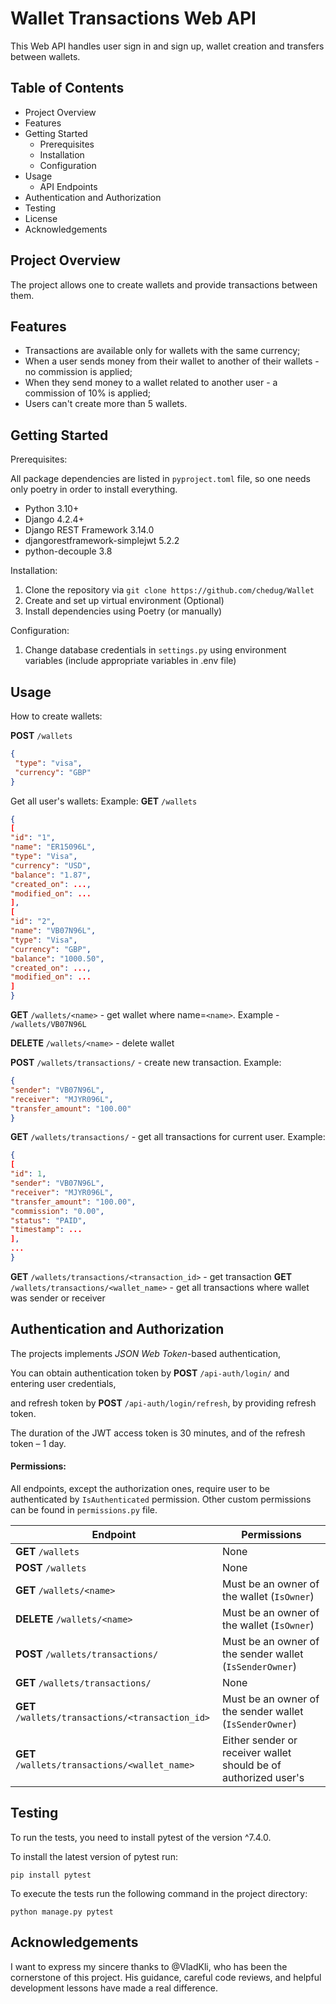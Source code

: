# Wallet Transactions Web API

This Web API handles user sign in and sign up, wallet creation and transfers between wallets.

## Table of Contents

- Project Overview
- Features
- Getting Started
    - Prerequisites
    - Installation
    - Configuration
- Usage
    - API Endpoints
- Authentication and Authorization
- Testing
- License
- Acknowledgements

## Project Overview

The project allows one to create wallets and provide transactions between them.

## Features
- Transactions are available only for wallets with the same currency;
- When a user sends money from their wallet to another of their wallets - no commission is applied;
- When they send money to a wallet related to another user - a commission of 10% is applied;
- Users can't create more than 5 wallets.

## Getting Started

Prerequisites:

All package dependencies are listed in `pyproject.toml` file, so one needs only poetry in order to install everything.

- Python 3.10+
- Django 4.2.4+
- Django REST Framework 3.14.0
- djangorestframework-simplejwt 5.2.2
- python-decouple 3.8

Installation:

1. Clone the repository via `git clone https://github.com/chedug/Wallet`
2. Create and set up virtual environment (Optional)
3. Install dependencies using Poetry (or manually)

Configuration:

1. Change database credentials in `settings.py` using environment variables (include appropriate variables in .env file)


## Usage

How to create wallets:

**POST** `/wallets`
```json
{
 "type": "visa",
 "currency": "GBP"
}
```

Get all user's wallets: Example:
**GET** `/wallets`
```json
{
[
"id": "1",
"name": "ER15096L",
"type": "Visa",
"currency": "USD",
"balance": "1.87",
"created_on": ...,
"modified_on": ...
],
[
"id": "2",
"name": "VB07N96L",
"type": "Visa",
"currency": "GBP",
"balance": "1000.50",
"created_on": ...,
"modified_on": ...
]
}
```

**GET** `/wallets/<name>` - get wallet where name=`<name>`. Example - `/wallets/VB07N96L`

**DELETE** `/wallets/<name>` - delete wallet

**POST** `/wallets/transactions/` - create new transaction. Example:
```json
{
"sender": "VB07N96L",
"receiver": "MJYR096L",
"transfer_amount": "100.00"
}
```
**GET** `/wallets/transactions/` - get all transactions for current user. Example:
```json
{
[
"id": 1,
"sender": "VB07N96L",
"receiver": "MJYR096L",
"transfer_amount": "100.00",
"commission": "0.00",
"status": "PAID",
"timestamp": ...
],
...
}
```

**GET** `/wallets/transactions/<transaction_id>` - get transaction
**GET** `/wallets/transactions/<wallet_name>` - get all transactions where wallet was sender or receiver

## Authentication and Authorization

The projects implements *JSON Web Token*-based authentication,

You can obtain authentication token by **POST** `/api-auth/login/` and entering user credentials,

and refresh token by **POST** `/api-auth/login/refresh`, by providing refresh token.

The duration of the JWT access token is 30 minutes, and of the refresh token – 1 day.

#### Permissions:

All endpoints, except the authorization ones, require user to be authenticated by `IsAuthenticated` permission.
Other custom permissions can be found in `permissions.py` file.


| Endpoint                                         | Permissions                                                     |
|--------------------------------------------------|-----------------------------------------------------------------|
| **GET**  `/wallets`                              | None                                                            |
| **POST** `/wallets`                              | None                                                            |
| **GET** `/wallets/<name>`                        | Must be an owner of the wallet (`IsOwner`)                      |
| **DELETE** `/wallets/<name>`                     | Must be an owner of the wallet (`IsOwner`)                      |
| **POST** `/wallets/transactions/`                | Must be an owner of the sender wallet (`IsSenderOwner`)         |
| **GET** `/wallets/transactions/`                 | None                                                            |
| **GET** `/wallets/transactions/<transaction_id>` | Must be an owner of the sender wallet (`IsSenderOwner`)         |
| **GET** `/wallets/transactions/<wallet_name>`    | Either sender or receiver wallet should be of authorized user's | 

## Testing

To run the tests, you need to install pytest of the version ^7.4.0.

To install the latest version of pytest run:

```commandline
pip install pytest
```
To execute the tests run the following command in the project directory:
```commandline
python manage.py pytest
```


## Acknowledgements

I want to express my sincere thanks to @VladKli, who has been the cornerstone of this project. His guidance, careful code reviews, and helpful development lessons have made a real difference.
